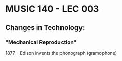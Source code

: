 # MUSIC 140 - LEC 003
## Changes in Technology:
### "Mechanical Reproduction"
1877 - Edison invents the phonograph (gramophone)
<!--stackedit_data:
eyJoaXN0b3J5IjpbLTIxMDM5NTI4MjBdfQ==
-->